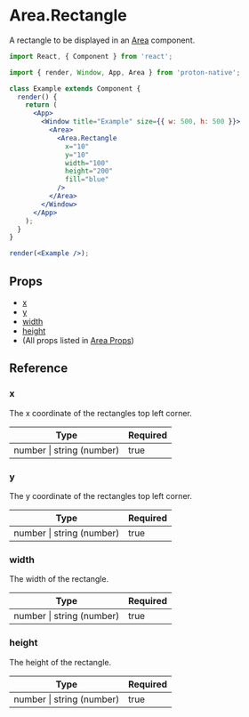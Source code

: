 # Area.Rectangle

A rectangle to be displayed in an [Area](area.md) component.

```jsx
import React, { Component } from 'react';

import { render, Window, App, Area } from 'proton-native';

class Example extends Component {
  render() {
    return (
      <App>
        <Window title="Example" size={{ w: 500, h: 500 }}>
          <Area>
            <Area.Rectangle
              x="10"
              y="10"
              width="100"
              height="200"
              fill="blue"
            />
          </Area>
        </Window>
      </App>
    );
  }
}

render(<Example />);
```

## Props

* [x](#x)
* [y](#y)
* [width](#width)
* [height](#height)
* (All props listed in [Area Props](area_props.md))

## Reference

### x

The x coordinate of the rectangles top left corner.

| **Type**                  | **Required** |
| ------------------------- | ------------ |
| number \| string (number) | true         |

### y

The y coordinate of the rectangles top left corner.

| **Type**                  | **Required** |
| ------------------------- | ------------ |
| number \| string (number) | true         |

### width

The width of the rectangle.

| **Type**                  | **Required** |
| ------------------------- | ------------ |
| number \| string (number) | true         |

### height

The height of the rectangle.

| **Type**                  | **Required** |
| ------------------------- | ------------ |
| number \| string (number) | true         |
